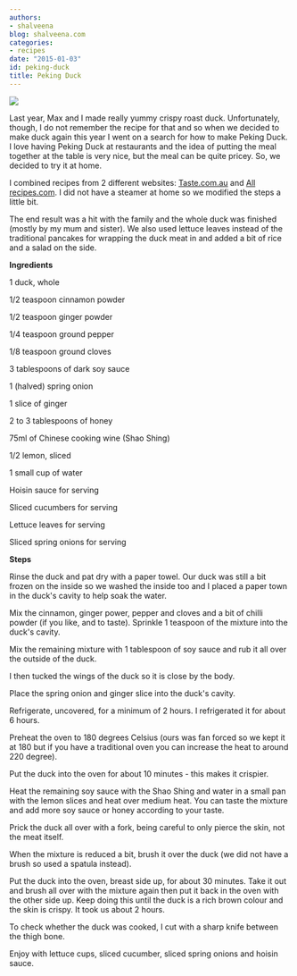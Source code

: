 ```yaml
---
authors:
- shalveena
blog: shalveena.com
categories:
- recipes
date: "2015-01-03"
id: peking-duck
title: Peking Duck
---
```


![](https://shalveena.files.wordpress.com/2015/01/3c51b-img_4885.jpg)

  

  

Last year, Max and I made really yummy crispy roast duck. Unfortunately, though, I do not remember the recipe for that and so when we decided to make duck again this year I went on a search for how to make Peking Duck. I love having Peking Duck at restaurants and the idea of putting the meal together at the table is very nice, but the meal can be quite pricey. So, we decided to try it at home. 

  

I combined recipes from 2 different websites: [Taste.com.au](http://www.taste.com.au/recipes/27924/peking+duck) and [All recipes.com](http://allrecipes.com/recipe/peking-duck/). I did not have a steamer at home so we modified the steps a little bit. 

  

The end result was a hit with the family and the whole duck was finished (mostly by my mum and sister). We also used lettuce leaves instead of the traditional pancakes for wrapping the duck meat in and added a bit of rice and a salad on the side. 

  

**Ingredients**

1 duck, whole

1/2 teaspoon cinnamon powder

1/2 teaspoon ginger powder

1/4 teaspoon ground pepper

1/8 teaspoon ground cloves

3 tablespoons of dark soy sauce

1 (halved) spring onion

1 slice of ginger

2 to 3 tablespoons of honey

75ml of Chinese cooking wine (Shao Shing)

1/2 lemon, sliced

1 small cup of water

Hoisin sauce for serving 

Sliced cucumbers for serving

Lettuce leaves for serving

Sliced spring onions for serving

**Steps**

Rinse the duck and pat dry with a paper towel. Our duck was still a bit frozen on the inside so we washed the inside too and I placed a paper town in the duck's cavity to help soak the water.

  

Mix the cinnamon, ginger power, pepper and cloves and a bit of chilli powder (if you like, and to taste). Sprinkle 1 teaspoon of the mixture into the duck's cavity.

  

Mix the remaining mixture with 1 tablespoon of soy sauce and rub it all over the outside of the duck.

  

I then tucked the wings of the duck so it is close by the body.

  

Place the spring onion and ginger slice into the duck's cavity.

  

Refrigerate, uncovered, for a minimum of 2 hours. I refrigerated it for about 6 hours.

  

Preheat the oven to 180 degrees Celsius (ours was fan forced so we kept it at 180 but if you have a traditional oven you can increase the heat to around 220 degree).

  

Put the duck into the oven for about 10 minutes - this makes it crispier.

  

Heat the remaining soy sauce with the Shao Shing and water in a small pan with the lemon slices and heat over medium heat. You can taste the mixture and add more soy sauce or honey according to your taste. 

  

Prick the duck all over with a fork, being careful to only pierce the skin, not the meat itself. 

  

When the mixture is reduced a bit, brush it over the duck (we did not have a brush so used a spatula instead). 

  

Put the duck into the oven, breast side up, for about 30 minutes. Take it out and brush all over with the mixture again then put it back in the oven with the other side up. Keep doing this until the duck is a rich brown colour and the skin is crispy. It took us about 2 hours. 

  

To check whether the duck was cooked, I cut with a sharp knife between the thigh bone.

  

Enjoy with lettuce cups, sliced cucumber, sliced spring onions and hoisin sauce.
